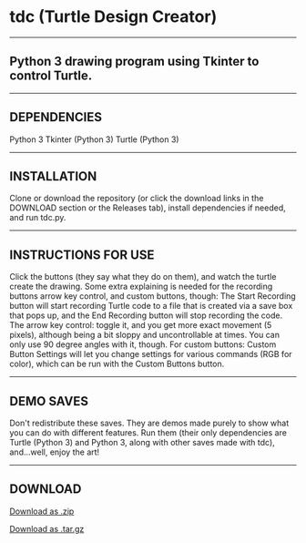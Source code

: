 # tdc (Turtle Design Creator)
---
Python 3 drawing program using Tkinter to control Turtle.
---

---
DEPENDENCIES
---

Python 3
Tkinter (Python 3)
Turtle (Python 3)

---
INSTALLATION
---

Clone or download the repository (or click the download links in the DOWNLOAD section or the Releases tab), install dependencies if needed, and run tdc.py.

---
INSTRUCTIONS FOR USE
---

Click the buttons (they say what they do on them), and watch the turtle create the drawing.
Some extra explaining is needed for the recording buttons arrow key control, and custom buttons, though: The Start Recording button will start recording Turtle code to a file that is created via a save box that pops up, and the End Recording button will stop recording the code. The arrow key control: toggle it, and you get more exact movement (5 pixels), although being a bit sloppy and uncontrollable at times. You can only use 90 degree angles with it, though. For custom buttons: Custom Button Settings will let you change settings for various commands (RGB for color), which can be run with the Custom Buttons button.

---
DEMO SAVES
---

Don't redistribute these saves. They are demos made purely to show what you can do with different features. Run them (their only dependencies are Turtle (Python 3) and Python 3, along with other saves made with tdc), and...well, enjoy the art!

---
DOWNLOAD
---

<a href="https://github.com/python-b5/tdc/archive/v.1.1.zip">Download as .zip</a>

<a href="https://github.com/python-b5/tdc/archive/v.1.1.tar.gz">Download as .tar.gz</a>
